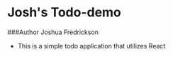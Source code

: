 # Josh's Todo-demo

###Author Joshua Fredrickson
* This is a simple todo application that utilizes React

